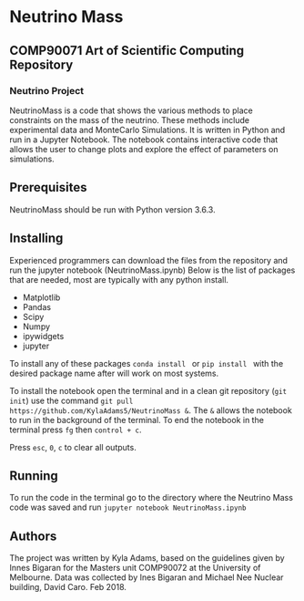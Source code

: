 # Neutrino Mass
## COMP90071 Art of Scientific Computing Repository
### Neutrino Project

NeutrinoMass is a code that shows the various methods to place constraints on the mass of the neutrino. These methods include experimental data and MonteCarlo Simulations.
It is written in Python and run in a Jupyter Notebook. 
The notebook contains interactive code that allows the user to change plots and explore the effect of parameters on simulations. 

## Prerequisites

NeutrinoMass should be run with Python version 3.6.3.

## Installing

Experienced programmers can download the files from the repository and run the jupyter notebook (NeutrinoMass.ipynb)
Below is the list of packages that are needed, most are typically with any python install.

* Matplotlib
* Pandas
* Scipy
* Numpy
* ipywidgets
* jupyter

To install any of these packages ```conda install ``` or ```pip install ``` with the desired package name after will work on most systems.

To install the notebook open the terminal and in a clean git repository (```git init```) use the command ```git pull https://github.com/KylaAdams5/NeutrinoMass &```. The ```&``` allows the notebook to run in the background of the terminal.
To end the notebook in the terminal press ```fg``` then ```control + c```. 

Press ```esc```, ```0```, ```c``` to clear all outputs.

## Running

To run the code in the terminal go to the directory where the Neutrino Mass code was saved and run ```jupyter notebook NeutrinoMass.ipynb```

## Authors
The project was written by Kyla Adams, based on the guidelines given by Innes Bigaran for the Masters unit COMP90072 at the University of Melbourne.
Data was collected by Ines Bigaran and Michael Nee
Nuclear building, David Caro. Feb 2018. 
